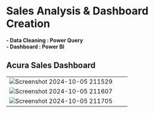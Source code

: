 #  Sales Analysis & Dashboard Creation
**- Data Cleaning : Power Query**  
**- Dashboard : Power BI**  

## Acura Sales Dashboard

| | | |
|:-------------------------:|:-------------------------:|:-------------------------:|
| ![Screenshot 2024-10-05 211529](https://github.com/user-attachments/assets/63abad8a-8e93-4cd6-a7b6-9b816aaebe44)
| ![Screenshot 2024-10-05 211607](https://github.com/user-attachments/assets/146d93c4-fb0f-4ada-9b91-5ac0bbc3c39c)
| ![Screenshot 2024-10-05 211705](https://github.com/user-attachments/assets/f4c69f6f-68d0-4f6a-bf0e-6940d12ca998)




